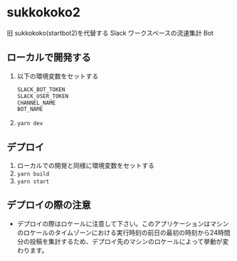 # sukkokoko2

旧 sukkokoko(startbot2)を代替する Slack ワークスペースの流速集計 Bot

## ローカルで開発する

1. 以下の環境変数をセットする
   ```sh
   SLACK_BOT_TOKEN
   SLACK_USER_TOKEN
   CHANNEL_NAME
   BOT_NAME
   ```
1. `yarn dev`

## デプロイ

1. ローカルでの開発と同様に環境変数をセットする
1. `yarn build`
1. `yarn start`

## デプロイの際の注意

- デプロイの際はロケールに注意して下さい。このアプリケーションはマシンのロケールのタイムゾーンにおける実行時刻の前日の最初の時刻から24時間分の投稿を集計するため、デプロイ先のマシンのロケールによって挙動が変わります。
